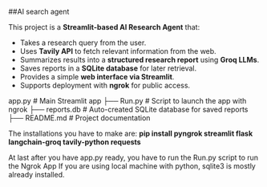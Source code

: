 ##AI search agent

This project is a **Streamlit-based AI Research Agent** that:
- Takes a research query from the user.
- Uses **Tavily API** to fetch relevant information from the web.
- Summarizes results into a **structured research report** using **Groq LLMs**.
- Saves reports in a **SQLite database** for later retrieval.
- Provides a simple **web interface via Streamlit**.
- Supports deployment with **ngrok** for public access.

app.py # Main Streamlit app
├── Run.py # Script to launch the app with ngrok
├── reports.db # Auto-created SQLite database for saved reports
├── README.md # Project documentation


The installations you have to make are:
**pip install pyngrok streamlit flask langchain-groq tavily-python requests**

At last after you have app.py ready, you have to run the Run.py script to run the Ngrok App
If you are using local machine with python, sqlite3 is mostly already installed.



